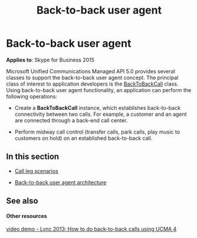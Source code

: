 ﻿---
title: Back-to-back user agent
TOCTitle: Back-to-back user agent
ms:assetid: f9ece1e1-ff34-4c31-9bb7-40e113cdbc36
ms:mtpsurl: https://msdn.microsoft.com/en-us/library/Dn466011(v=office.16)
ms:contentKeyID: 65239934
ms.date: 07/27/2015
mtps_version: v=office.16
---

# Back-to-back user agent


**Applies to**: Skype for Business 2015

Microsoft Unified Communications Managed API 5.0 provides several classes to support the back-to-back user agent concept. The principal class of interest to application developers is the [BackToBackCall](https://msdn.microsoft.com/en-us/library/hh365598\(v=office.16\)) class. Using back-to-back user agent functionality, an application can perform the following operations:

  - Create a **BackToBackCall** instance, which establishes back-to-back connectivity between two calls. For example, a customer and an agent are connected through a back-end call center.

  - Perform midway call control (transfer calls, park calls, play music to customers on hold) on an established back-to-back call.

## In this section

  - [Call leg scenarios](call-leg-scenarios.md)

  - [Back-to-back user agent architecture](back-to-back-user-agent-architecture.md)

## See also

#### Other resources

[video demo - Lync 2013: How to do back-to-back calls using UCMA 4](http://channel9.msdn.com/posts/lync-2013-how-to-do-back-to-back-calls-using-ucma-4)

